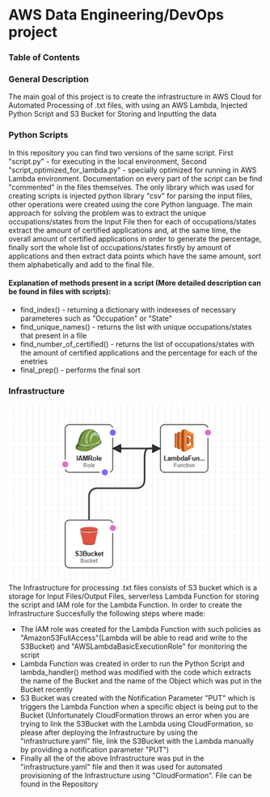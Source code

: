 # AWS Data Engineering/DevOps project

### Table of Contents

### General Description 

The main goal of this project is to create the infrastructure in AWS Cloud for
Automated Processing of .txt files, with using an AWS Lambda, Injected Python Script and S3 Bucket for Storing
and Inputting the data


### Python Scripts

In this repository you can find two versions of the same script. First "script.py" - for executing in the local environment, Second "script_optimized_for_lambda.py" - specially optimized for running
in AWS Lambda environment. Documentation on every part of the script can be find "commented" in the files themselves. The only library which was used for creating scripts is injected python library "csv"
for parsing the input files, other operations were created using the core Python language. The main approach for solving the problem was to extract the unique occupations/states from the Input File then 
for each of occupations/states extract the amount of certified applications and, at the same time, the overall amount of certified applications in order to generate the percentage, finally sort the whole 
list of occupations/states firstly by amount of applications and then extract data points which have the same amount, sort them alphabetically and add to the final file. 

 
#### Explanation of methods present in a script (More detailed description can be found in files with scripts):
* find_index() - returning a dictionary with indexeses of necessary parameteres such as "Occupation" or "State"
* find_unique_names() - returns the list with unique occupations/states that present in a file 
* find_number_of_certified() - returns the list of occupations/states with the amount of certified applications and the percentage for each of the enetries
* final_prep() - performs the final sort 

### Infrastructure
![Screenshot](Infrastructure.png)
The Infrastructure for processing .txt files consists of S3 bucket which is a storage for Input Files/Output Files, serverless Lambda Function for storing the script and IAM role for the Lambda 
Function. In order to create the Infrastructure Succesfully the following steps where made:
* The IAM role was created for the Lambda Function with such policies as "AmazonS3FullAccess"(Lambda will be able to read and write to the S3Bucket) and "AWSLambdaBasicExecutionRole" for monitoring the 
script
* Lambda Function was created in order to run the Python Script and lambda_handler() method was modified with the code which extracts the name of the Bucket and the name of the Object which was put in the Bucket
recently 
* S3 Bucket was created with the Notification Parameter "PUT" which is triggers the Lambda Function when a specific object is being put to the Bucket (Unfortunately CloudFormation throws an error when you
are trying to link the S3Bucket with the Lambda using CloudFormation, so please after deploying the Infrastructure by using the "infrastructure.yaml" file, link the S3Bucket with the Lambda manually by providing a notification parameter "PUT")
* Finally all the of the above Infrastructure was put in the "infrastructure.yaml" file and then it was used for automated provisioning of the Infrastructure using "CloudFormation". File can be found in the 
Repository
 
